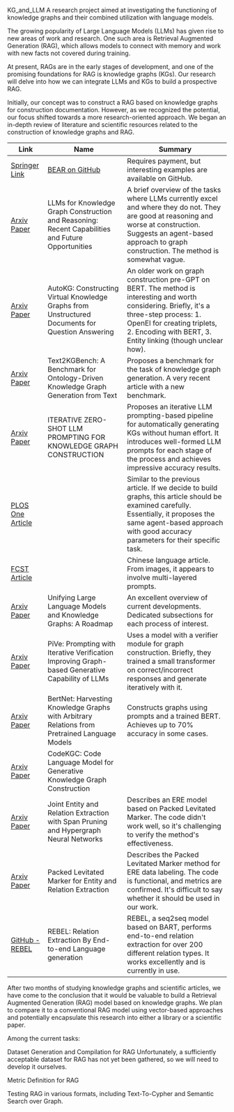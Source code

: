 KG_and_LLM
A research project aimed at investigating the functioning of knowledge graphs and their combined utilization with language models.

The growing popularity of Large Language Models (LLMs) has given rise to new areas of work and research. One such area is Retrieval Augmented Generation (RAG), which allows models to connect with memory and work with new facts not covered during training.

At present, RAGs are in the early stages of development, and one of the promising foundations for RAG is knowledge graphs (KGs). Our research will delve into how we can integrate LLMs and KGs to build a prospective RAG.

Initially, our concept was to construct a RAG based on knowledge graphs for construction documentation. However, as we recognized the potential, our focus shifted towards a more research-oriented approach. We began an in-depth review of literature and scientific resources related to the construction of knowledge graphs and RAG.

| Link                                                                                   | Name                                                                                           | Summary                                                                                                                                                                                                                                                                                                                                                                                                                                                                                                                                                                                                  |
|----------------------------------------------------------------------------------------|------------------------------------------------------------------------------------------------|----------------------------------------------------------------------------------------------------------------------------------------------------------------------------------------------------------------------------------------------------------------------------------------------------------------------------------------------------------------------------------------------------------------------------------------------------------------------------------------------------------------------------------------------------------------------------------------------------------|
| [Springer Link](https://link.springer.com/chapter/10.1007/978-3-031-48421-6_23)        | [BEAR on GitHub](https://github.com/HTXone/BEAR)                                               | Requires payment, but interesting examples are available on GitHub.                                                                                                                                                                                                                                                                                                                                                                                                                                                                                                                                       |
| [Arxiv Paper](https://arxiv.org/pdf/2305.13168.pdf)                                    | LLMs for Knowledge Graph Construction and Reasoning: Recent Capabilities and Future Opportunities | A brief overview of the tasks where LLMs currently excel and where they do not. They are good at reasoning and worse at construction. Suggests an agent-based approach to graph construction. The method is somewhat vague.                                                                                                                                                                                                                                                                                                                                                                                 |
| [Arxiv Paper](https://arxiv.org/pdf/2008.08995.pdf)                                    | AutoKG: Constructing Virtual Knowledge Graphs from Unstructured Documents for Question Answering   | An older work on graph construction pre-GPT on BERT. The method is interesting and worth considering. Briefly, it's a three-step process: 1. OpenEI for creating triplets, 2. Encoding with BERT, 3. Entity linking (though unclear how).                                                                                                                                                                                                                                                                                                                                                                    |
| [Arxiv Paper](https://arxiv.org/abs/2308.02357)                                        | Text2KGBench: A Benchmark for Ontology-Driven Knowledge Graph Generation from Text                | Proposes a benchmark for the task of knowledge graph generation. A very recent article with a new benchmark.                                                                                                                                                                                                                                                                                                                                                                                                                                                                                                 |
| [Arxiv Paper](https://arxiv.org/pdf/2307.01128.pdf)                                    | ITERATIVE ZERO-SHOT LLM PROMPTING FOR KNOWLEDGE GRAPH CONSTRUCTION                              | Proposes an iterative LLM prompting-based pipeline for automatically generating KGs without human effort. It introduces well-formed LLM prompts for each stage of the process and achieves impressive accuracy results.                                                                                                                                                                                                                                                                                                                                                                                      |
| [PLOS One Article](https://journals.plos.org/plosone/article?id=10.1371/journal.pone.0292903) |                                                                                                | Similar to the previous article. If we decide to build graphs, this article should be examined carefully. Essentially, it proposes the same agent-based approach with good accuracy parameters for their specific task.                                                                                                                                                                                                                                                                                                                                                                                      |
| [FCST Article](http://fcst.ceaj.org/EN/Y2023/V17/I10/2377)                             |                                                                                                | Chinese language article. From images, it appears to involve multi-layered prompts.                                                                                                                                                                                                                                                                                                                                                                                                                                                                                                                         |
| [Arxiv Paper](https://arxiv.org/pdf/2306.08302.pdf)                                    | Unifying Large Language Models and Knowledge Graphs: A Roadmap                                  | An excellent overview of current developments. Dedicated subsections for each process of interest.                                                                                                                                                                                                                                                                                                                                                                                                                                                                                                          |
| [Arxiv Paper](https://arxiv.org/pdf/2305.12392.pdf)                                    | PiVe: Prompting with Iterative Verification Improving Graph-based Generative Capability of LLMs   | Uses a model with a verifier module for graph construction. Briefly, they trained a small transformer on correct/incorrect responses and generate iteratively with it.                                                                                                                                                                                                                                                                                                                                                                                                                                      |
| [Arxiv Paper](https://arxiv.org/abs/2206.14268)                                        | BertNet: Harvesting Knowledge Graphs with Arbitrary Relations from Pretrained Language Models    | Constructs graphs using prompts and a trained BERT. Achieves up to 70% accuracy in some cases.                                                                                                                                                                                                                                                                                                                                                                                                                                                                                                               |
| [Arxiv Paper](https://arxiv.org/pdf/2304.09048v1.pdf)                                  | CodeKGC: Code Language Model for Generative Knowledge Graph Construction                        |                                                                                                                                                                                                                                                                                                                                                                                                                                                                                                                                                                                                            |
| [Arxiv Paper](https://arxiv.org/pdf/2310.17238v1.pdf)                                  | Joint Entity and Relation Extraction with Span Pruning and Hypergraph Neural Networks            | Describes an ERE model based on Packed Levitated Marker. The code didn't work well, so it's challenging to verify the method's effectiveness.                                                                                                                                                                                                                                                                                                                                                                                                                                                               |
| [Arxiv Paper](https://arxiv.org/pdf/2109.06067.pdf)                                    | Packed Levitated Marker for Entity and Relation Extraction                                      | Describes the Packed Levitated Marker method for ERE data labeling. The code is functional, and metrics are confirmed. It's difficult to say whether it should be used in our work.                                                                                                                                                                                                                                                                                                                                                                                                                        |
| [GitHub - REBEL](https://github.com/Babelscape/rebel/blob/main/docs/EMNLP_2021_REBEL__Camera_Ready_.pdf) | REBEL: Relation Extraction By End-to-end Language generation                                   | REBEL, a seq2seq model based on BART, performs end-to-end relation extraction for over 200 different relation types. It works excellently and is currently in use.                                                                                                                                                                                                                                                                                                                                                                                                                                           |

After two months of studying knowledge graphs and scientific articles, we have come to the conclusion that it would be valuable to build a Retrieval Augmented Generation (RAG) model based on knowledge graphs. We plan to compare it to a conventional RAG model using vector-based approaches and potentially encapsulate this research into either a library or a scientific paper.

Among the current tasks:

Dataset Generation and Compilation for RAG
Unfortunately, a sufficiently acceptable dataset for RAG has not yet been gathered, so we will need to develop it ourselves.

Metric Definition for RAG

Testing RAG in various formats, including Text-To-Cypher and Semantic Search over Graph.
